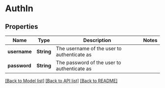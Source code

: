 # AuthIn

## Properties

Name | Type | Description | Notes
------------ | ------------- | ------------- | -------------
**username** | **String** | The username of the user to authenticate as | 
**password** | **String** | The password of the user to authenticate as | 

[[Back to Model list]](../README.md#documentation-for-models) [[Back to API list]](../README.md#documentation-for-api-endpoints) [[Back to README]](../README.md)


